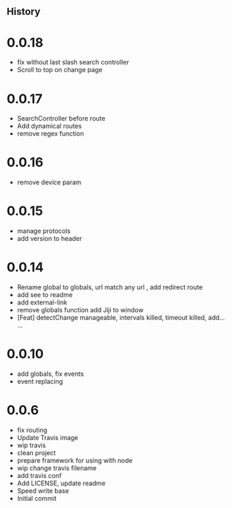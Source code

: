## History

0.0.18
==================
  * fix without last slash search controller
  * Scroll to top on change page
 
0.0.17
==================
  * SearchController before route
  * Add dynamical routes
  * remove regex function
 
0.0.16
==================
  * remove device param
 
0.0.15
==================
  * manage protocols
  * add version to header

0.0.14
==================
  * Rename global to globals, url match any url , add redirect route
  * add see to readme
  * add external-link
  * remove globals function add Jiji to window
  * [Feat] detectChange manageable, intervals killed, timeout killed, add… …

0.0.10
==================
  * add globals, fix events
  * event replacing

0.0.6
==================
  * fix routing
  * Update Travis image
  * wip travis
  * clean project
  * prepare framework for using with node
  * wip change travis filename
  * add travis conf
  * Add LICENSE, update readme
  * Speed write base
  * Initial commit